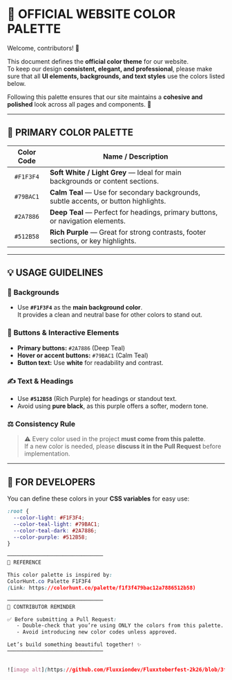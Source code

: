 # 🎨 **OFFICIAL WEBSITE COLOR PALETTE**

Welcome, contributors! 👋  

This document defines the **official color theme** for our website.  
To keep our design **consistent, elegant, and professional**, please make sure that all **UI elements, backgrounds, and text styles** use the colors listed below.

Following this palette ensures that our site maintains a **cohesive and polished** look across all pages and components. 💫  

---

## 🌈 **PRIMARY COLOR PALETTE**

| **Color Code** | **Name / Description** |
|:---------------:|------------------------|
| `#F1F3F4` | **Soft White / Light Grey** — Ideal for main backgrounds or content sections. |
| `#79BAC1` | **Calm Teal** — Use for secondary backgrounds, subtle accents, or button highlights. |
| `#2A7886` | **Deep Teal** — Perfect for headings, primary buttons, or navigation elements. |
| `#512B58` | **Rich Purple** — Great for strong contrasts, footer sections, or key highlights. |

---

## 💡 **USAGE GUIDELINES**

### 🎨 **Backgrounds**
- Use **`#F1F3F4`** as the **main background color**.  
  It provides a clean and neutral base for other colors to stand out.

### 🔘 **Buttons & Interactive Elements**
- **Primary buttons:** `#2A7886` (Deep Teal)  
- **Hover or accent buttons:** `#79BAC1` (Calm Teal)  
- **Button text:** Use **white** for readability and contrast.

### ✍️ **Text & Headings**
- Use **`#512B58`** (Rich Purple) for headings or standout text.  
- Avoid using **pure black**, as this purple offers a softer, modern tone.

### ⚖️ **Consistency Rule**
> ⚠️ Every color used in the project **must come from this palette**.  
> If a new color is needed, please **discuss it in the Pull Request** before implementation.

---

## 🧩 **FOR DEVELOPERS**

You can define these colors in your **CSS variables** for easy use:

```css
:root {
  --color-light: #F1F3F4;
  --color-teal-light: #79BAC1;
  --color-teal-dark: #2A7886;
  --color-purple: #512B58;
}

───────────────────────────────
📘 REFERENCE

This color palette is inspired by:
ColorHunt.co Palette F1F3F4  
(Link: https://colorhunt.co/palette/f1f3f479bac12a7886512b58)

───────────────────────────────
🤝 CONTRIBUTOR REMINDER

✅ Before submitting a Pull Request:
   - Double-check that you’re using ONLY the colors from this palette.
   - Avoid introducing new color codes unless approved.

Let’s build something beautiful together! ✨
───────────────────────────────


![image alt](https://github.com/Fluxxiondev/Fluxxtoberfest-2k26/blob/3f2495e6c4a78650b4ce6888069e45acca00f585/color-pallete-1.1.png)
